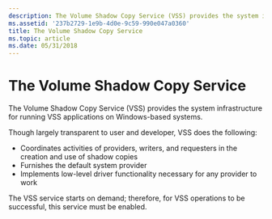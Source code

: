 ```yaml
---
description: The Volume Shadow Copy Service (VSS) provides the system infrastructure for running VSS applications on Windows-based systems.
ms.assetid: '237b2729-1e9b-4d0e-9c59-990e047a0360'
title: The Volume Shadow Copy Service
ms.topic: article
ms.date: 05/31/2018
---
```


# The Volume Shadow Copy Service

The Volume Shadow Copy Service (VSS) provides the system infrastructure for running VSS applications on Windows-based systems.

Though largely transparent to user and developer, VSS does the following:

-   Coordinates activities of providers, writers, and requesters in the creation and use of shadow copies
-   Furnishes the default system provider
-   Implements low-level driver functionality necessary for any provider to work

The VSS service starts on demand; therefore, for VSS operations to be successful, this service must be enabled.

 

 



